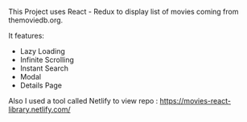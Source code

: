This Project uses React - Redux to display list of movies coming from themoviedb.org.

It features:

- Lazy Loading
- Infinite Scrolling
- Instant Search
- Modal
- Details Page

Also I used a tool called Netlify to view repo : https://movies-react-library.netlify.com/
